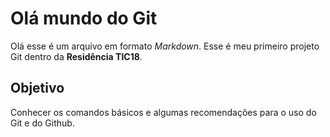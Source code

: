 # Olá mundo do Git
Olá esse é um arquivo em formato *Markdown*.
Esse é meu primeiro projeto Git dentro da **Residência 
TIC18**.
## Objetivo
Conhecer os comandos básicos e algumas recomendações 
para o uso do Git e do Github.
